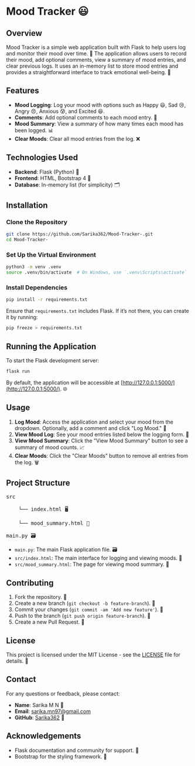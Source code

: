 
# Mood Tracker 😃

## Overview

Mood Tracker is a simple web application built with Flask to help users log and monitor their mood over time. 🌟 The application allows users to record their mood, add optional comments, view a summary of mood entries, and clear previous logs. It uses an in-memory list to store mood entries and provides a straightforward interface to track emotional well-being. 💭

## Features

- **Mood Logging**: Log your mood with options such as Happy 😃, Sad 😢, Angry 😠, Anxious 😰, and Excited 😆.
- **Comments**: Add optional comments to each mood entry. 💬
- **Mood Summary**: View a summary of how many times each mood has been logged. 📊
- **Clear Moods**: Clear all mood entries from the log. ❌

## Technologies Used

- **Backend**: Flask (Python) 🐍
- **Frontend**: HTML, Bootstrap 4 🎨
- **Database**: In-memory list (for simplicity) 🗂️

## Installation

### Clone the Repository

```bash
git clone https://github.com/Sarika362/Mood-Tracker-.git
cd Mood-Tracker-
```

### Set Up the Virtual Environment

```bash
python3 -m venv .venv
source .venv/bin/activate  # On Windows, use `.venv\Scripts\activate`
```

### Install Dependencies

```bash
pip install -r requirements.txt
```

Ensure that `requirements.txt` includes Flask. If it’s not there, you can create it by running:

```bash
pip freeze > requirements.txt
```

## Running the Application

To start the Flask development server:

```bash
flask run
```

By default, the application will be accessible at [http://127.0.0.1:5000/](http://127.0.0.1:5000/). 🌐

## Usage

1. **Log Mood**: Access the application and select your mood from the dropdown. Optionally, add a comment and click "Log Mood." 📝
2. **View Mood Log**: See your mood entries listed below the logging form. 📜
3. **View Mood Summary**: Click the "View Mood Summary" button to see a summary of mood counts. 📈
4. **Clear Moods**: Click the "Clear Moods" button to remove all entries from the log. 🗑️

## Project Structure

<pre>
src<br />
&nbsp;&nbsp;&nbsp;&nbsp;└── index.html 🖥️<br />
&nbsp;&nbsp;&nbsp;&nbsp;└── mood_summary.html 📄<br />
main.py 🗃️
</pre>


- `main.py`: The main Flask application file. 🗃️
- `src/index.html`: The main interface for logging and viewing moods. 📄
- `src/mood_summary.html`: The page for viewing mood summary. 📄

## Contributing

1. Fork the repository. 🍴
2. Create a new branch (`git checkout -b feature-branch`). 🌿
3. Commit your changes (`git commit -am 'Add new feature'`). 📝
4. Push to the branch (`git push origin feature-branch`). 🚀
5. Create a new Pull Request. 🔄

## License

This project is licensed under the MIT License - see the [LICENSE](LICENSE) file for details. 📜

## Contact

For any questions or feedback, please contact:

- **Name**: Sarika M N 🌟
- **Email**: [sarika.mn97@gmail.com](mailto:sarika.mn97@gmail.com)
- **GitHub**: [Sarika362](https://github.com/Sarika362) 🐙

## Acknowledgements

- Flask documentation and community for support. 🙏
- Bootstrap for the styling framework. 🎨
